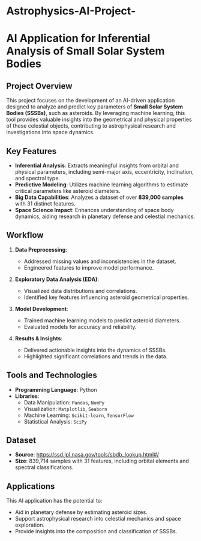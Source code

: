 # Astrophysics-AI-Project-

# AI Application for Inferential Analysis of Small Solar System Bodies  

## Project Overview  
This project focuses on the development of an AI-driven application designed to analyze and predict key parameters of **Small Solar System Bodies (SSSBs)**, such as asteroids. By leveraging machine learning, this tool provides valuable insights into the geometrical and physical properties of these celestial objects, contributing to astrophysical research and investigations into space dynamics.  

## Key Features  
- **Inferential Analysis**: Extracts meaningful insights from orbital and physical parameters, including semi-major axis, eccentricity, inclination, and spectral type.  
- **Predictive Modeling**: Utilizes machine learning algorithms to estimate critical parameters like asteroid diameters.  
- **Big Data Capabilities**: Analyzes a dataset of over **839,000 samples** with 31 distinct features.  
- **Space Science Impact**: Enhances understanding of space body dynamics, aiding research in planetary defense and celestial mechanics.  

## Workflow  
1. **Data Preprocessing**:  
   - Addressed missing values and inconsistencies in the dataset.  
   - Engineered features to improve model performance.  

2. **Exploratory Data Analysis (EDA)**:  
   - Visualized data distributions and correlations.  
   - Identified key features influencing asteroid geometrical properties.  

3. **Model Development**:  
   - Trained machine learning models to predict asteroid diameters.  
   - Evaluated models for accuracy and reliability.  

4. **Results & Insights**:  
   - Delivered actionable insights into the dynamics of SSSBs.  
   - Highlighted significant correlations and trends in the data.  

## Tools and Technologies  
- **Programming Language**: Python  
- **Libraries**:  
  - Data Manipulation: `Pandas`, `NumPy`  
  - Visualization: `Matplotlib`, `Seaborn`  
  - Machine Learning: `Scikit-learn`, `TensorFlow`  
  - Statistical Analysis: `SciPy`  

## Dataset  
- **Source**: https://ssd.jpl.nasa.gov/tools/sbdb_lookup.html#/
- **Size**: 839,714 samples with 31 features, including orbital elements and spectral classifications.  

## Applications  
This AI application has the potential to:  
- Aid in planetary defense by estimating asteroid sizes.  
- Support astrophysical research into celestial mechanics and space exploration.  
- Provide insights into the composition and classification of SSSBs.  
